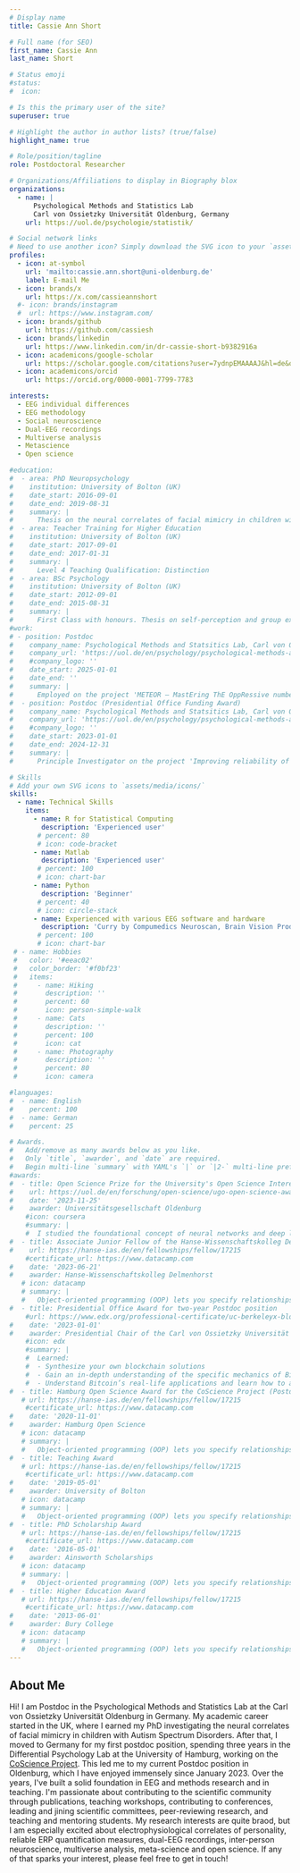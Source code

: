 ```yaml
---
# Display name
title: Cassie Ann Short

# Full name (for SEO)
first_name: Cassie Ann
last_name: Short

# Status emoji
#status:
#  icon: 

# Is this the primary user of the site?
superuser: true

# Highlight the author in author lists? (true/false)
highlight_name: true

# Role/position/tagline
role: Postdoctoral Researcher

# Organizations/Affiliations to display in Biography blox
organizations:
  - name: | 
      Psychological Methods and Statistics Lab
      Carl von Ossietzky Universität Oldenburg, Germany
    url: https://uol.de/psychologie/statistik/

# Social network links
# Need to use another icon? Simply download the SVG icon to your `assets/media/icons/` folder.
profiles:
  - icon: at-symbol
    url: 'mailto:cassie.ann.short@uni-oldenburg.de'
    label: E-mail Me
  - icon: brands/x
    url: https://x.com/cassieannshort
  #- icon: brands/instagram
  #  url: https://www.instagram.com/
  - icon: brands/github
    url: https://github.com/cassiesh
  - icon: brands/linkedin
    url: https://www.linkedin.com/in/dr-cassie-short-b9382916a
  - icon: academicons/google-scholar
    url: https://scholar.google.com/citations?user=7ydnpEMAAAAJ&hl=de&oi=sra
  - icon: academicons/orcid
    url: https://orcid.org/0000-0001-7799-7783

interests:
  - EEG individual differences
  - EEG methodology
  - Social neuroscience
  - Dual-EEG recordings
  - Multiverse analysis
  - Metascience
  - Open science

#education:
#  - area: PhD Neuropsychology 
#    institution: University of Bolton (UK)
#    date_start: 2016-09-01
#    date_end: 2019-08-31
#    summary: |
#      Thesis on the neural correlates of facial mimicry in children with Austism Spectrum Disorder. Supervised by [Dr. Pedro Vital](https://www.bolton.ac.uk/our-staff/dr-pedro-vital). 
#  - area: Teacher Training for Higher Education
#    institution: University of Bolton (UK)
#    date_start: 2017-09-01
#    date_end: 2017-01-31
#    summary: |
#      Level 4 Teaching Qualification: Distinction
#  - area: BSc Psychology
#    institution: University of Bolton (UK)
#    date_start: 2012-09-01
#    date_end: 2015-08-31
#    summary: |
#      First Class with honours. Thesis on self-perception and group exercise.
#work:
# - position: Postdoc
#    company_name: Psychological Methods and Statsitics Lab, Carl von Ossietzky Universität Oldenburg (Germany)
#    company_url: 'https://uol.de/en/psychology/psychological-methods-and-statistics'
#    #company_logo: ''
#    date_start: 2025-01-01
#    date_end: ''
#    summary: |
#      Employed on the project 'METEOR – MastEring ThE OppRessive number of forking paths unfolded by noisy and complex neural data'. 
#  - position: Postdoc (Presidential Office Funding Award)
#    company_name: Psychological Methods and Statsitics Lab, Carl von Ossietzky Universität Oldenburg (Germany)
#    company_url: 'https://uol.de/en/psychology/psychological-methods-and-statistics'
#    #company_logo: ''
#    date_start: 2023-01-01
#    date_end: 2024-12-31
#    summary: |
#      Principle Investigator on the project 'Improving reliability of ERP estimates and their associations with traits in three methodological domains'.

# Skills
# Add your own SVG icons to `assets/media/icons/`
skills:
  - name: Technical Skills
    items:
      - name: R for Statistical Computing
        description: 'Experienced user'
       # percent: 80
       # icon: code-bracket
      - name: Matlab
        description: 'Experienced user'
       # percent: 100
       # icon: chart-bar
      - name: Python
        description: 'Beginner'
       # percent: 40
       # icon: circle-stack
      - name: Experienced with various EEG software and hardware
        description: 'Curry by Compumedics Neuroscan, Brain Vision Products, BioSemi'
       # percent: 100
       # icon: chart-bar
 # - name: Hobbies
 #   color: '#eeac02'
 #   color_border: '#f0bf23'
 #   items:
 #     - name: Hiking
 #       description: ''
 #       percent: 60
 #       icon: person-simple-walk
 #     - name: Cats
 #       description: ''
 #       percent: 100
 #       icon: cat
 #     - name: Photography
 #       description: ''
 #       percent: 80
 #       icon: camera

#languages:
#  - name: English
#    percent: 100
#  - name: German
#    percent: 25

# Awards.
#   Add/remove as many awards below as you like.
#   Only `title`, `awarder`, and `date` are required.
#   Begin multi-line `summary` with YAML's `|` or `|2-` multi-line prefix and indent 2 spaces below.
#awards:
#  - title: Open Science Prize for the University's Open Science Interest Group (OSIG), which I co-lead
#    url: https://uol.de/en/forschung/open-science/ugo-open-science-award/award-winners-and-nominees-2023
#    date: '2023-11-25'
#    awarder: Universitätsgesellschaft Oldenburg 
    #icon: coursera
    #summary: |
    #  I studied the foundational concept of neural networks and deep learning. By the end, I was familiar with the significant technological trends driving the rise of deep learning; build, train, and apply fully connected deep neural networks; implement efficient (vectorized) neural networks; identify key parameters in a neural network’s architecture; and apply deep learning to your own applications.
#  - title: Associate Junior Fellow of the Hanse-Wissenschaftskolleg Delmenhorst
#    url: https://hanse-ias.de/en/fellowships/fellow/17215
    #certificate_url: https://www.datacamp.com
#    date: '2023-06-21'
#    awarder: Hanse-Wissenschaftskolleg Delmenhorst
   # icon: datacamp
   # summary: |
   #   Object-oriented programming (OOP) lets you specify relationships between functions and the objects that they can act on, helping you manage complexity in your code. This is an intermediate level course, providing an introduction to OOP, using the S3 and R6 systems. S3 is a great day-to-day R programming tool that simplifies some of the functions that you write. R6 is especially useful for industry-specific analyses, working with web APIs, and building GUIs.
#  - title: Presidential Office Award for two-year Postdoc position
    #url: https://www.edx.org/professional-certificate/uc-berkeleyx-blockchain-fundamentals
#    date: '2023-01-01'
#    awarder: Presidential Chair of the Carl von Ossietzky Universität Oldenburg
    #icon: edx
    #summary: |
    #  Learned:
    #  - Synthesize your own blockchain solutions
    #  - Gain an in-depth understanding of the specific mechanics of Bitcoin
    #  - Understand Bitcoin’s real-life applications and learn how to attack and destroy Bitcoin, Ethereum, smart contracts and Dapps, and alternatives to Bitcoin’s Proof-of-Work consensus algorithm
#  - title: Hamburg Open Science Award for the CoScience Project (Postdoc in the co-ordinating laboratory)
   # url: https://hanse-ias.de/en/fellowships/fellow/17215
    #certificate_url: https://www.datacamp.com
#    date: '2020-11-01'
#    awarder: Hamburg Open Science
   # icon: datacamp
   # summary: |
   #   Object-oriented programming (OOP) lets you specify relationships between functions and the objects that they can act on, helping you manage complexity in your code. This is an intermediate level course, providing an introduction to OOP, using the S3 and R6 systems. S3 is a great day-to-day R programming tool that simplifies some of the functions that you write. R6 is especially useful for industry-specific analyses, working with web APIs, and building GUIs.
#  - title: Teaching Award
   # url: https://hanse-ias.de/en/fellowships/fellow/17215
    #certificate_url: https://www.datacamp.com
#    date: '2019-05-01'
#    awarder: University of Bolton
   # icon: datacamp
   # summary: |
   #   Object-oriented programming (OOP) lets you specify relationships between functions and the objects that they can act on, helping you manage complexity in your code. This is an intermediate level course, providing an introduction to OOP, using the S3 and R6 systems. S3 is a great day-to-day R programming tool that simplifies some of the functions that you write. R6 is especially useful for industry-specific analyses, working with web APIs, and building GUIs.
#  - title: PhD Scholarship Award
   # url: https://hanse-ias.de/en/fellowships/fellow/17215
    #certificate_url: https://www.datacamp.com
#    date: '2016-05-01'
#    awarder: Ainsworth Scholarships
   # icon: datacamp
   # summary: |
   #   Object-oriented programming (OOP) lets you specify relationships between functions and the objects that they can act on, helping you manage complexity in your code. This is an intermediate level course, providing an introduction to OOP, using the S3 and R6 systems. S3 is a great day-to-day R programming tool that simplifies some of the functions that you write. R6 is especially useful for industry-specific analyses, working with web APIs, and building GUIs.
#  - title: Higher Education Award
   # url: https://hanse-ias.de/en/fellowships/fellow/17215
    #certificate_url: https://www.datacamp.com
#    date: '2013-06-01'
#    awarder: Bury College
   # icon: datacamp
   # summary: |
   #   Object-oriented programming (OOP) lets you specify relationships between functions and the objects that they can act on, helping you manage complexity in your code. This is an intermediate level course, providing an introduction to OOP, using the S3 and R6 systems. S3 is a great day-to-day R programming tool that simplifies some of the functions that you write. R6 is especially useful for industry-specific analyses, working with web APIs, and building GUIs.
---
```


## About Me

Hi! I am Postdoc in the Psychological Methods and Statistics Lab at the Carl von Ossietzky Universität Oldenburg in Germany.
My academic career started in the UK, where I earned my PhD investigating the neural correlates of facial mimicry in children with Autism Spectrum Disorders. After that, I moved to Germany for my first postdoc position, spending three years in the Differential Psychology Lab at the University of Hamburg, working on the [CoScience Project](https://www.coscience-personality.com/). This led me to my current Postdoc position in Oldenburg, which I have enjoyed immensely since January 2023. 
Over the years, I've built a solid foundation in EEG and methods research and in teaching. I'm passionate about contributing to the scientific community through publications, teaching workshops, contributing to conferences, leading and jining scientific committees, peer-reviewing research, and teaching and mentoring students. 
My research interests are quite braod, but I am especially excited about electrophysiological correlates of personality, reliable ERP quantification measures, dual-EEG recordings, inter-person neuroscience, multiverse analysis, meta-science and open science. 
If any of that sparks your interest, please feel free to get in touch! 

